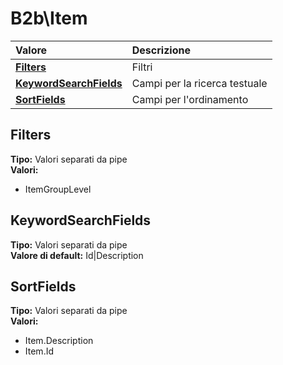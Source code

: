 # B2b\Item

| Valore | Descrizione |
| :--- | :--- |
| [**Filters**](b2bitem.md#filters) | Filtri |
| [**KeywordSearchFields**](b2bitem.md#keywordsearchfields) | Campi per la ricerca testuale |
| [**SortFields**](b2bitem.md#sortfields) | Campi per l'ordinamento |

## Filters

**Tipo:** Valori separati da pipe  
**Valori:**

* ItemGroupLevel

## KeywordSearchFields

**Tipo:** Valori separati da pipe  
**Valore di default:** Id\|Description

## SortFields

**Tipo:** Valori separati da pipe  
**Valori:**

* Item.Description
* Item.Id


